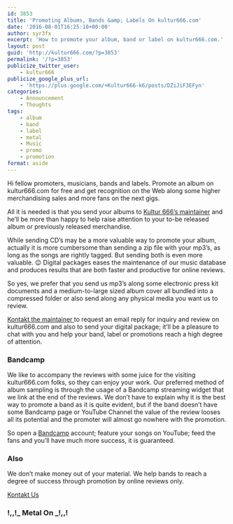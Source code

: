 ```yaml
---
id: 3853
title: 'Promoting Albums, Bands &amp; Labels On kultur666.com'
date: '2016-08-01T16:25:10+00:00'
author: syr3fx
excerpt: 'How to promote your album, band or label on kultur666.com.'
layout: post
guid: 'http://kultur666.com/?p=3853'
permalink: '/?p=3853'
publicize_twitter_user:
    - kultur666
publicize_google_plus_url:
    - 'https://plus.google.com/+Kultur666-k6/posts/DZiJiF3EFyn'
categories:
    - Announcement
    - Thoughts
tags:
    - album
    - band
    - label
    - metal
    - Music
    - promo
    - promotion
format: aside
---
```


Hi fellow promoters, musicians, bands and labels. Promote an album on kultur666.com for free and get recognition on the Web along some higher merchandising sales and more fans on the next gigs.

All it is needed is that you send your albums to [Kultur 666’s maintainer](https://kultur666.wordpress.com/kontakt/) and he’ll be more than happy to help raise attention to your to-be released album or previously released merchandise.

While sending CD’s may be a more valuable way to promote your album, actually it is more cumbersome than sending a zip file with your mp3’s, as long as the songs are rightly tagged. But sending both is even more valuable. 😉 Digital packages eases the maintenance of our music database and produces results that are both faster and productive for online reviews.

So yes, we prefer that you send us mp3’s along some electronic press kit documents and a medium-to-large sized album cover all bundled into a compressed folder or also send along any physical media you want us to review.

[Kontakt the maintainer ](https://kultur666.wordpress.com/kontakt/)to request an email reply for inquiry and review on kultur666.com and also to send your digital package; it’ll be a pleasure to chat with you and help your band, label or promotions reach a high degree of attention.

### Bandcamp

We like to accompany the reviews with some juice for the visiting kultur666.com folks, so they can enjoy your work. Our preferred method of album sampling is through the usage of a Bandcamp streaming widget that we link at the end of the reviews. We don’t have to explain why it is the best way to promote a band as it is quite evident, but if the band doesn’t have some Bandcamp page or YouTube Channel the value of the review looses all its potential and the promoter will almost go nowhere with the promotion.

So open a [Bandcamp](https://bandcamp.com/) account; feature your songs on YouTube; feed the fans and you’ll have much more success, it is guaranteed.

### Also

We don’t make money out of your material. We help bands to reach a degree of success through promotion by online reviews only.

[Kontakt Us](https://kultur666.wordpress.com/kontakt/)

### !,,!\_ Metal On \_!,,!